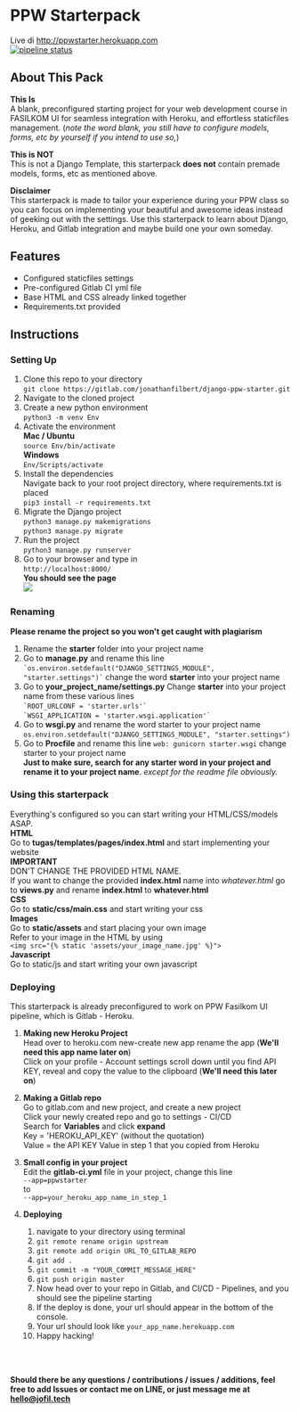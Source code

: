 # PPW Starterpack

Live di http://ppwstarter.herokuapp.com<br/>
[![pipeline status](https://gitlab.com/jonathanfilbert/django-ppw-starter/badges/master/pipeline.svg)](https://gitlab.com/jonathanfilbert/django-ppw-starter/commits/master)

## About This Pack

**This Is** <br/> A blank, preconfigured starting project for your web development course in FASILKOM UI for seamless integration with Heroku, and effortless staticfiles management. (_note the word blank, you still have to configure models, forms, etc by yourself if you intend to use so,_)

**This is NOT**<br/> This is not a Django Template, this starterpack **does not** contain premade models, forms, etc as mentioned above.

**Disclaimer** <br/> This starterpack is made to tailor your experience during your PPW class so you can focus on implementing your beautiful and awesome ideas instead of geeking out with the settings. Use this starterpack to learn about Django, Heroku, and Gitlab integration and maybe build one your own someday.

## Features

- Configured staticfiles settings
- Pre-configured Gitlab CI yml file
- Base HTML and CSS already linked together
- Requirements.txt provided

## Instructions

### Setting Up

1. Clone this repo to your directory<br/>`git clone https://gitlab.com/jonathanfilbert/django-ppw-starter.git`
2. Navigate to the cloned project
3. Create a new python environment<br/>`python3 -m venv Env`
4. Activate the environment<br/>**Mac / Ubuntu**<br/>`source Env/bin/activate`<br/>**Windows**<br/>`Env/Scripts/activate`
5. Install the dependencies<br/> Navigate back to your root project directory, where requirements.txt is placed<br/>`pip3 install -r requirements.txt`
6. Migrate the Django project<br/>`python3 manage.py makemigrations`<br/>`python3 manage.py migrate`
7. Run the project<br/>`python3 manage.py runserver`
8. Go to your browser and type in<br/>`http://localhost:8000/`<br/>
   **You should see the page**<br/>![](https://i.imgur.com/wyjn2d2.png)

### Renaming

**Please rename the project so you won't get caught with plagiarism**

1. Rename the **starter** folder into your project name
2. Go to **manage.py** and rename this line<br/>`` `os.environ.setdefault("DJANGO_SETTINGS_MODULE", "starter.settings")` ``
   change the word **starter** into your project name
3. Go to **your_project_name/settings.py**
   Change **starter** into your project name from these various lines<br/>`` `ROOT_URLCONF = 'starter.urls'` ``<br/>`` `WSGI_APPLICATION = 'starter.wsgi.application'` ``
4. Go to **wsgi.py** and rename the word starter to your project name<br/>`os.environ.setdefault("DJANGO_SETTINGS_MODULE", "starter.settings")`<br/>
5. Go to **Procfile** and rename this line
   `web: gunicorn starter.wsgi`
   change starter to your project name<br/>
   **Just to make sure, search for any starter word in your project and rename it to your project name**. _except for the readme file obviously._

### Using this starterpack

Everything's configured so you can start writing your HTML/CSS/models ASAP.<br/>
**HTML**<br/>Go to **tugas/templates/pages/index.html** and start implementing your website<br/>
**IMPORTANT**<br/>DON'T CHANGE THE PROVIDED HTML NAME.<br/> If you want to change the provided **index.html** name into _whatever.html_ go to **views.py** and rename **index.html** to **whatever.html**
<br/>**CSS**<br/>Go to **static/css/main.css** and start writing your css<br/>**Images**<br/>Go to **static/assets** and start placing your own image<br/>Refer to your image in the HTML by using<br/>`<img src="{% static 'assets/your_image_name.jpg' %}">`<br/>
**Javascript**<br/>Go to static/js and start writing your own javascript

### Deploying

This starterpack is already preconfigured to work on PPW Fasilkom UI pipeline, which is Gitlab - Heroku.

1. **Making new Heroku Project**<br/>Head over to heroku.com new-create new app
   rename the app (**We'll need this app name later on**)<br/>Click on your profile - Account settings
   scroll down until you find API KEY, reveal and copy the value to the clipboard (**We'll need this later on**)<br/>
2. **Making a Gitlab repo**<br/>Go to gitlab.com and new project, and create a new project<br/>Click your newly created repo and go to settings - CI/CD<br/>Search for **Variables** and click **expand**<br/>Key = 'HEROKU_API_KEY' (without the quotation)<br/>Value = the API KEY Value in step 1 that you copied from Heroku

3. **Small config in your project**<br/>Edit the **gitlab-ci.yml** file in your project, change this line<br/>`--app=ppwstarter`<br/>to<br/>`--app=your_heroku_app_name_in_step_1`<br/>
4. **Deploying**<br/>
   1. navigate to your directory using terminal
   2. `git remote rename origin upstream`
   3. `git remote add origin URL_TO_GITLAB_REPO`
   4. `git add .`
   5. `git commit -m "YOUR_COMMIT_MESSAGE_HERE"`
   6. `git push origin master`
   7. Now head over to your repo in Gitlab, and CI/CD - Pipelines, and you should see the pipeline starting
   8. If the deploy is done, your url should appear in the bottom of the console.
   9. Your url should look like
      `your_app_name.herokuapp.com`
   10. Happy hacking!

<br/>
<br/>

**Should there be any questions / contributions / issues / additions, feel free to add Issues or contact me on LINE, or just message me at hello@jofil.tech**
